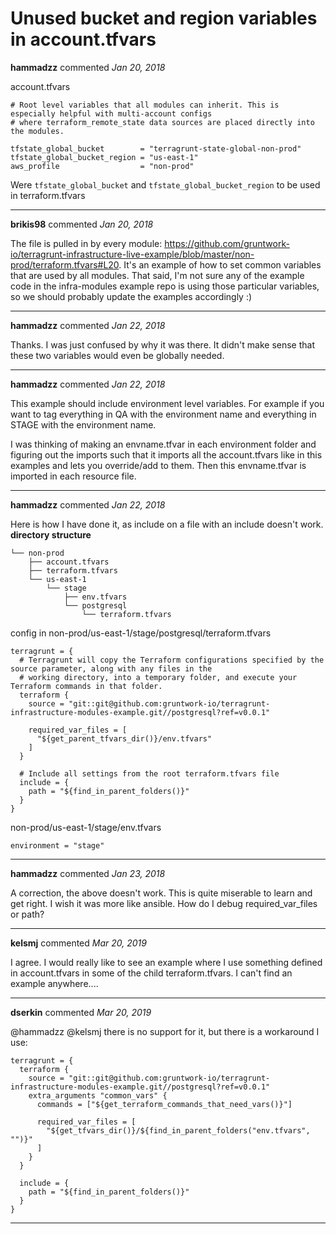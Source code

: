 # Unused bucket and region variables in account.tfvars

**hammadzz** commented *Jan 20, 2018*

account.tfvars
```
# Root level variables that all modules can inherit. This is especially helpful with multi-account configs
# where terraform_remote_state data sources are placed directly into the modules.

tfstate_global_bucket        = "terragrunt-state-global-non-prod"
tfstate_global_bucket_region = "us-east-1"
aws_profile                  = "non-prod"
```

Were `tfstate_global_bucket` and `tfstate_global_bucket_region` to be used in terraform.tfvars
<br />
***


**brikis98** commented *Jan 20, 2018*

The file is pulled in by every module: https://github.com/gruntwork-io/terragrunt-infrastructure-live-example/blob/master/non-prod/terraform.tfvars#L20. It's an example of how to set common variables that are used by all modules. That said, I'm not sure any of the example code in the infra-modules example repo is using those particular variables, so we should probably update the examples accordingly :)
***

**hammadzz** commented *Jan 22, 2018*

Thanks. I was just confused by why it was there. It didn't make sense that these two variables would even be globally needed.
***

**hammadzz** commented *Jan 22, 2018*

This example should include environment level variables. For example if you want to tag everything in QA with the environment name and everything in STAGE with the environment name. 

I was thinking of making an envname.tfvar in each environment folder and figuring out the imports such that it imports all the account.tfvars like in this examples and lets you override/add to them. Then this envname.tfvar is imported in each resource file.
***

**hammadzz** commented *Jan 22, 2018*

Here is how I have done it, as include on a file with an include doesn't work.
**directory structure**
```
└── non-prod
    ├── account.tfvars
    ├── terraform.tfvars
    └── us-east-1
        └── stage
            ├── env.tfvars
            └── postgresql
                └── terraform.tfvars
```

config in non-prod/us-east-1/stage/postgresql/terraform.tfvars
```
terragrunt = {
  # Terragrunt will copy the Terraform configurations specified by the source parameter, along with any files in the
  # working directory, into a temporary folder, and execute your Terraform commands in that folder.
  terraform {
    source = "git::git@github.com:gruntwork-io/terragrunt-infrastructure-modules-example.git//postgresql?ref=v0.0.1"

    required_var_files = [
      "${get_parent_tfvars_dir()}/env.tfvars"
    ]
  }

  # Include all settings from the root terraform.tfvars file
  include = {
    path = "${find_in_parent_folders()}"
  }
}
```

non-prod/us-east-1/stage/env.tfvars
```
environment = "stage"
```

***

**hammadzz** commented *Jan 23, 2018*

A correction, the above doesn't work. This is quite miserable to learn and get right. I wish it was more like ansible. How do I debug required_var_files or path?
***

**kelsmj** commented *Mar 20, 2019*

I agree.  I would really like to see an example where I use something defined in account.tfvars in some of the child terraform.tfvars.  I can't find an example anywhere....
***

**dserkin** commented *Mar 20, 2019*

@hammadzz @kelsmj  there is no support for it, but there is a workaround I use:

```
terragrunt = {
  terraform {
    source = "git::git@github.com:gruntwork-io/terragrunt-infrastructure-modules-example.git//postgresql?ref=v0.0.1"
    extra_arguments "common_vars" {
      commands = ["${get_terraform_commands_that_need_vars()}"]

      required_var_files = [
        "${get_tfvars_dir()}/${find_in_parent_folders("env.tfvars", "")}"
      ]
    }
  }

  include = {
    path = "${find_in_parent_folders()}"
  }
}
```
***

